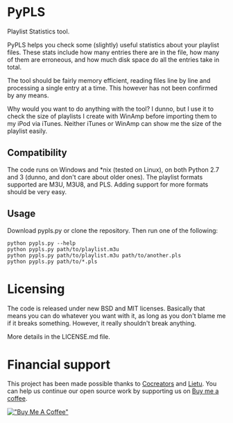 # PyPLS

Playlist Statistics tool.

PyPLS helps you check some (slightly) useful statistics about your playlist files.
These stats include how many entries there are in the file, how many of them are
erroneous, and how much disk space do all the entries take in total.

The tool should be fairly memory efficient, reading files line by line and
processing a single entry at a time. This however has not been confirmed by any
means.

Why would you want to do anything with the tool? I dunno, but I use it to check
the size of playlists I create with WinAmp before importing them to my iPod via
iTunes. Neither iTunes or WinAmp can show me the size of the playlist easily.


## Compatibility

The code runs on Windows and *nix (tested on Linux), on both Python 2.7 and 3
(dunno, and don't care about older ones). The playlist formats supported are
M3U, M3U8, and PLS. Adding support for more formats should be very easy.

## Usage

Download pypls.py or clone the repository. Then run one of the following:

```
python pypls.py --help
python pypls.py path/to/playlist.m3u
python pypls.py path/to/playlist.m3u path/to/another.pls
python pypls.py path/to/*.pls
```

# Licensing

The code is released under new BSD and MIT licenses. Basically that means you can
do whatever you want with it, as long as you don't blame me if it breaks something.
However, it really shouldn't break anything.

More details in the LICENSE.md file.


# Financial support

This project has been made possible thanks to [Cocreators](https://cocreators.ee) and [Lietu](https://lietu.net). You can help us continue our open source work by supporting us on [Buy me a coffee](https://www.buymeacoffee.com/cocreators).

[!["Buy Me A Coffee"](https://www.buymeacoffee.com/assets/img/custom_images/orange_img.png)](https://www.buymeacoffee.com/cocreators)
